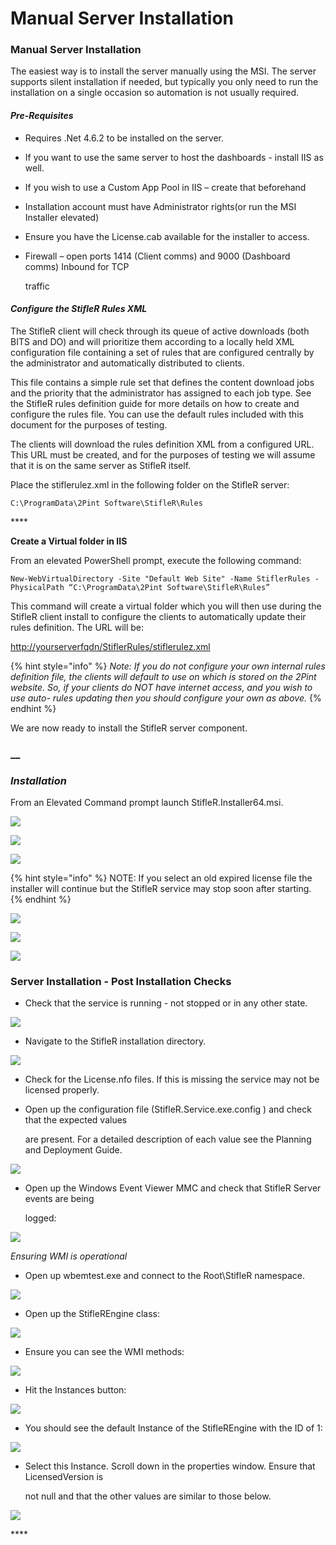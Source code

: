 # Manual Server Installation

### **Manual Server Installation**

The easiest way is to install the server manually using the MSI. The server supports silent installation if needed, but typically you only need to run the installation on a single occasion so automation is not usually required.

#### _Pre-Requisites_

* Requires .Net 4.6.2 to be installed on the server.
* If you want to use the same server to host the dashboards - install IIS as well.
* If you wish to use a Custom App Pool in IIS – create that beforehand
* Installation account must have Administrator rights\(or run the MSI Installer elevated\)
* Ensure you have the License.cab available for the installer to access.
* Firewall – open ports 1414 \(Client comms\) and 9000 \(Dashboard comms\) Inbound for TCP

    traffic

#### _Configure the StifleR Rules XML_ 

The StifleR client will check through its queue of active downloads \(both BITS and DO\) and will prioritize them according to a locally held XML configuration file containing a set of rules that are configured centrally by the administrator and automatically distributed to clients.

This file contains a simple rule set that defines the content download jobs and the priority that the administrator has assigned to each job type. See the StifleR rules definition guide for more details on how to create and configure the rules file. You can use the default rules included with this document for the purposes of testing.

The clients will download the rules definition XML from a configured URL. This URL must be created, and for the purposes of testing we will assume that it is on the same server as StifleR itself.

Place the stiflerulez.xml in the following folder on the StifleR server:

```text
C:\ProgramData\2Pint Software\StifleR\Rules
```

\*\*\*\*

**Create a Virtual folder in IIS** 

From an elevated PowerShell prompt, execute the following command:

```text
New-WebVirtualDirectory -Site "Default Web Site" -Name StiflerRules - PhysicalPath “C:\ProgramData\2Pint Software\StifleR\Rules”
```

This command will create a virtual folder which you will then use during the StifleR client install to configure the clients to automatically update their rules definition. The URL will be:

[http://yourserverfqdn/StiflerRules/stiflerulez.xml](http://yourserverfqdn/StiflerRules/stiflerulez.xml)

{% hint style="info" %}
_Note: If you do not configure your own internal rules definition file, the clients will default to use on which is stored on the 2Pint website. So, if your clients do NOT have internet access, and you wish to use auto- rules updating then you should configure your own as above._
{% endhint %}

We are now ready to install the StifleR server component.

### \_\_

### _Installation_ 

From an Elevated Command prompt launch StifleR.Installer64.msi.

![](../../../.gitbook/assets/quickstart1.PNG)

![](../../../.gitbook/assets/quickstart2.PNG)

![](../../../.gitbook/assets/quickstart3.PNG)

{% hint style="info" %}
NOTE: If you select an old expired license file the installer will continue but the StifleR service may stop soon after starting.
{% endhint %}

![](../../../.gitbook/assets/quickstart4.PNG)

![](../../../.gitbook/assets/quickstart5.PNG)

![](../../../.gitbook/assets/quickstart6.PNG)

### **Server Installation - Post Installation Checks**

* Check that the service is running - not stopped or in any other state.

![](../../../.gitbook/assets/quickstart7.PNG)

* Navigate to the StifleR installation directory.

![](../../../.gitbook/assets/quickstart8.PNG)

* Check for the License.nfo files. If this is missing the service may not be licensed properly.
* Open up the configuration file \(StifleR.Service.exe.config \) and check that the expected values

  are present. For a detailed description of each value see the Planning and Deployment Guide.

![](../../../.gitbook/assets/quickstart9.PNG)

* Open up the Windows Event Viewer MMC and check that StifleR Server events are being

    logged:

![](../../../.gitbook/assets/quickstart10.PNG)

_Ensuring WMI is operational_

* Open up wbemtest.exe and connect to the Root\StifleR namespace.

![](../../../.gitbook/assets/quickstart11.PNG)

* Open up the StifleREngine class:

![](../../../.gitbook/assets/quickstart12.PNG)

* Ensure you can see the WMI methods:

![](../../../.gitbook/assets/quickstart13.PNG)

* Hit the Instances button:

![](../../../.gitbook/assets/quickstart14.PNG)

* You should see the default Instance of the StifleREngine with the ID of 1:

![](../../../.gitbook/assets/quickstart15.PNG)

* Select this Instance. Scroll down in the properties window. Ensure that LicensedVersion is

    not null and that the other values are similar to those below.

![](../../../.gitbook/assets/quickstart16.PNG)

\*\*\*\*

